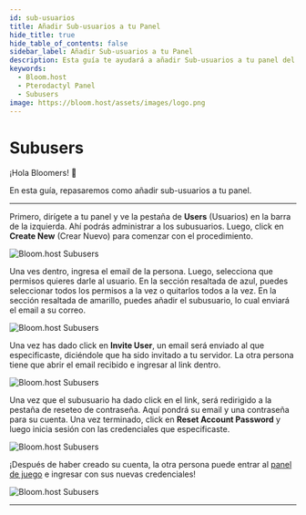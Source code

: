 ```yaml
---
id: sub-usuarios
title: Añadir Sub-usuarios a tu Panel
hide_title: true
hide_table_of_contents: false
sidebar_label: Añadir Sub-usuarios a tu Panel
description: Esta guía te ayudará a añadir Sub-usuarios a tu panel del servidor
keywords:
  - Bloom.host
  - Pterodactyl Panel
  - Subusers
image: https://bloom.host/assets/images/logo.png
---
```


# Subusers

¡Hola Bloomers! 👋

En esta guía, repasaremos como añadir sub-usuarios a tu panel.

---

Primero, dirígete a tu panel y ve  la pestaña de **Users** (Usuarios) en la barra de la izquierda. Ahí podrás administrar a los subusuarios. Luego, click en **Create New** (Crear Nuevo) para comenzar con el procedimiento.

![Bloom.host Subusers](../../../../../../../static/img/subusers/subusers1.png)

Una ves dentro, ingresa el email de la persona. Luego, selecciona que permisos quieres darle al usuario. En la sección resaltada de azul, puedes seleccionar todos los permisos a la vez o quitarlos todos a la vez. En la sección resaltada de amarillo, puedes añadir el subusuario, lo cual enviará el email a su correo.

![Bloom.host Subusers](../../../../../../../static/img/subusers/subusers2.png)

Una vez has dado click en **Invite User**, un email será enviado al que especificaste, diciéndole que ha sido invitado a tu servidor. La otra persona tiene que abrir el email recibido e ingresar al link dentro.

![Bloom.host Subusers](../../../../../../../static/img/subusers/subusers3.png)

Una vez que el subusuario ha dado click en el link, será redirigido a la pestaña de reseteo de contraseña. Aquí pondrá su email y una contraseña para su cuenta. Una vez terminado, click en **Reset Account Password** y luego inicia sesión con las credenciales que especificaste.

![Bloom.host Subusers](../../../../../../../static/img/subusers/subusers4.png)

¡Después de haber creado su cuenta, la otra persona puede entrar al [panel de juego](https://mc.bloom.host/) e ingresar con sus nuevas credenciales!

![Bloom.host Subusers](../../../../../../../static/img/subusers/subusers5.png)

---